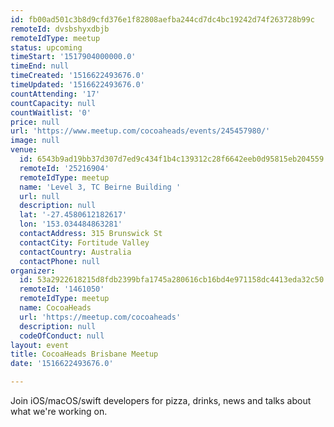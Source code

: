 ```yaml
---
id: fb00ad501c3b8d9cfd376e1f82808aefba244cd7dc4bc19242d74f263728b99c
remoteId: dvsbshyxdbjb
remoteIdType: meetup
status: upcoming
timeStart: '1517904000000.0'
timeEnd: null
timeCreated: '1516622493676.0'
timeUpdated: '1516622493676.0'
countAttending: '17'
countCapacity: null
countWaitlist: '0'
price: null
url: 'https://www.meetup.com/cocoaheads/events/245457980/'
image: null
venue:
  id: 6543b9ad19bb37d307d7ed9c434f1b4c139312c28f6642eeb0d95815eb204559
  remoteId: '25216904'
  remoteIdType: meetup
  name: 'Level 3, TC Beirne Building '
  url: null
  description: null
  lat: '-27.4580612182617'
  lon: '153.034484863281'
  contactAddress: 315 Brunswick St
  contactCity: Fortitude Valley
  contactCountry: Australia
  contactPhone: null
organizer:
  id: 53a2922618215d8fdb2399bfa1745a280616cb16bd4e971158dc4413eda32c50
  remoteId: '1461050'
  remoteIdType: meetup
  name: CocoaHeads
  url: 'https://meetup.com/cocoaheads'
  description: null
  codeOfConduct: null
layout: event
title: CocoaHeads Brisbane Meetup
date: '1516622493676.0'

---
```

<p>Join iOS/macOS/swift developers for pizza, drinks, news and talks about what we're working on.</p> 
